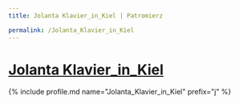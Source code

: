 ```yaml
---
title: Jolanta Klavier_in_Kiel | Patromierz

permalink: /Jolanta_Klavier_in_Kiel
---
```


# [Jolanta Klavier_in_Kiel](https://patronite.pl/Jolanta_Klavier_in_Kiel)

{% include profile.md name="Jolanta_Klavier_in_Kiel" prefix="j" %}
